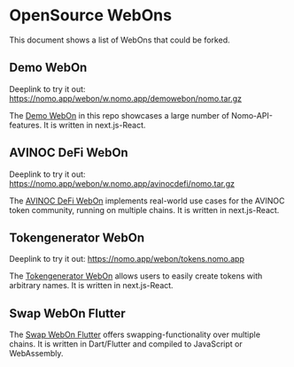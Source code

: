 # OpenSource WebOns

This document shows a list of WebOns that could be forked.

## Demo WebOn

Deeplink to try it out: https://nomo.app/webon/w.nomo.app/demowebon/nomo.tar.gz

The [Demo WebOn](https://github.com/nomo-app/nomo-webon-kit/tree/main/demo-webon) in this repo showcases a large number of Nomo-API-features.
It is written in next.js-React.

## AVINOC DeFi WebOn

Deeplink to try it out: https://nomo.app/webon/w.nomo.app/avinocdefi/nomo.tar.gz

The [AVINOC DeFi WebOn](https://github.com/nomo-app/avinoc-defi-webon) implements real-world use cases for the AVINOC token community, running on multiple chains.
It is written in next.js-React.

## Tokengenerator WebOn

Deeplink to try it out: https://nomo.app/webon/tokens.nomo.app

The [Tokengenerator WebOn](https://github.com/nomo-app/tokengenerator) allows users to easily create tokens with arbitrary names.
It is written in next.js-React.

## Swap WebOn Flutter

The [Swap WebOn Flutter](https://github.com/nomo-app/swap-webon-flutter) offers swapping-functionality over multiple chains.
It is written in Dart/Flutter and compiled to JavaScript or WebAssembly.

